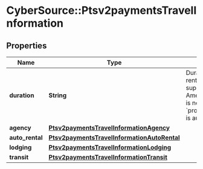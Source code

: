 # CyberSource::Ptsv2paymentsTravelInformation

## Properties
Name | Type | Description | Notes
------------ | ------------- | ------------- | -------------
**duration** | **String** | Duration of the auto rental or lodging rental.  #### Auto rental This field is supported for Visa, MasterCard, and American Express. **Important** If this field is not included when the &#x60;processingInformation.industryDataType&#x60; is auto rental, the transaction is declined.  | [optional] 
**agency** | [**Ptsv2paymentsTravelInformationAgency**](Ptsv2paymentsTravelInformationAgency.md) |  | [optional] 
**auto_rental** | [**Ptsv2paymentsTravelInformationAutoRental**](Ptsv2paymentsTravelInformationAutoRental.md) |  | [optional] 
**lodging** | [**Ptsv2paymentsTravelInformationLodging**](Ptsv2paymentsTravelInformationLodging.md) |  | [optional] 
**transit** | [**Ptsv2paymentsTravelInformationTransit**](Ptsv2paymentsTravelInformationTransit.md) |  | [optional] 


